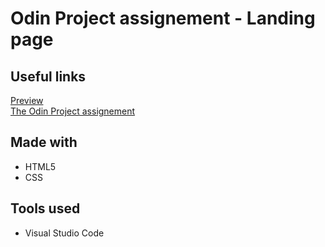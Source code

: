 # Odin Project assignement - Landing page

## Useful links
<a href="https://nineinchclous.github.io/odin-landing-page/">Preview</a> <br>
<a href="https://www.theodinproject.com/lessons/foundations-landing-page">The Odin Project assignement</a>

## Made with
- HTML5
- CSS

## Tools used
- Visual Studio Code
